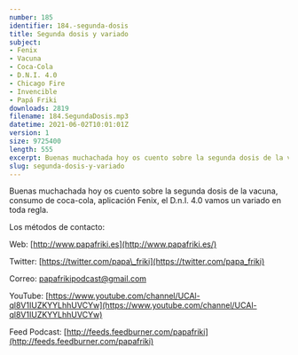 ```yaml
---
number: 185
identifier: 184.-segunda-dosis
title: Segunda dosis y variado
subject:
- Fenix
- Vacuna
- Coca-Cola
- D.N.I. 4.0
- Chicago Fire
- Invencible
- Papá Friki
downloads: 2819
filename: 184.SegundaDosis.mp3
datetime: 2021-06-02T10:01:01Z
version: 1
size: 9725400
length: 555
excerpt: Buenas muchachada hoy os cuento sobre la segunda dosis de la vacuna, consumo de coca-cola, aplicación Fenix, el D.n.I. 4.0 vamos un variado en toda regla.
slug: segunda-dosis-y-variado
---
```

Buenas muchachada hoy os cuento sobre la segunda dosis de la vacuna, consumo de coca-cola, aplicación Fenix, el D.n.I. 4.0 vamos un variado en toda regla.

Los métodos de contacto:

Web: [http://www.papafriki.es](http://www.papafriki.es/)

Twitter: [https://twitter.com/papa\_friki](https://twitter.com/papa_friki)

Correo: [papafrikipodcast@gmail.com](https://archive.org/details/papafrikipodast@gmail.com)

YouTube: [https://www.youtube.com/channel/UCAl-ql8V1IUZKYYLhhUVCYw](https://www.youtube.com/channel/UCAl-ql8V1IUZKYYLhhUVCYw)

Feed Podcast: [http://feeds.feedburner.com/papafriki](http://feeds.feedburner.com/papafriki)